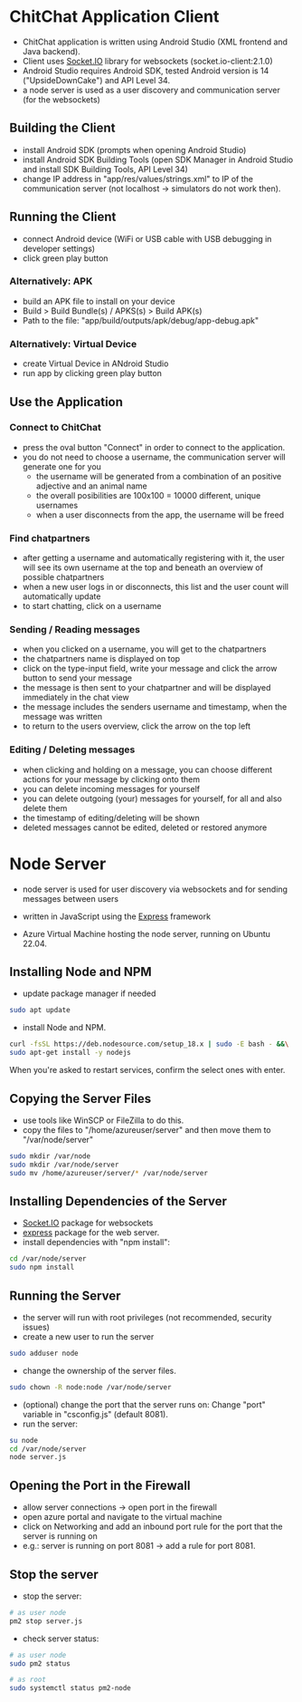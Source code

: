# ChitChat Application Client

* ChitChat application is written using Android Studio (XML frontend and Java backend). 
* Client uses [Socket.IO](https://socket.io/) library for websockets (socket.io-client:2.1.0)
* Android Studio requires Android SDK, tested Android version is 14 ("UpsideDownCake") and API Level 34.
* a node server is used as a user discovery and communication server (for the websockets)

## Building the Client
* install Android SDK (prompts when opening Android Studio)
* install Android SDK Building Tools (open SDK Manager in Android Studio and install SDK Building Tools, API Level 34)
* change IP address in "app/res/values/strings.xml" to IP of the communication server (not localhost -> simulators do not work then).

## Running the Client
* connect Android device (WiFi or USB cable with USB debugging in developer settings)
* click green play button

### Alternatively: APK
* build an APK file to install on your device
* Build > Build Bundle(s) / APKS(s) > Build APK(s)
* Path to the file: "app/build/outputs/apk/debug/app-debug.apk"

### Alternatively: Virtual Device
* create Virtual Device in ANdroid Studio
* run app by clicking green play button

## Use the Application

### Connect to ChitChat
* press the oval button "Connect" in order to connect to the application.
* you do not need to choose a username, the communication server will generate one for you
  * the username will be generated from a combination of an positive adjective and an animal name
  * the overall posibilities are 100x100 = 10000 different, unique usernames
  * when a user disconnects from the app, the username will be freed
  
### Find chatpartners
* after getting a username and automatically registering with it, the user will see its own username at the top and beneath an overview of possible chatpartners
* when a new user logs in or disconnects, this list and the user count will automatically update
* to start chatting, click on a username

### Sending / Reading messages
* when you clicked on a username, you will get to the chatpartners
* the chatpartners name is displayed on top
* click on the type-input field, write your message and click the arrow button to send your message
* the message is then sent to your chatpartner and will be displayed immediately in the chat view
* the message includes the senders username and timestamp, when the message was written
* to return to the users overview, click the arrow on the top left

### Editing / Deleting messages
* when clicking and holding on a message, you can choose different actions for your message by clicking onto them
* you can delete incoming messages for yourself
* you can delete outgoing (your) messages for yourself, for all and also delete them
* the timestamp of editing/deleting will be shown
* deleted messages cannot be edited, deleted or restored anymore

# Node Server
* node server is used for user discovery via websockets and for sending messages between users
* written in JavaScript using the [Express](https://expressjs.com/) framework

* Azure Virtual Machine hosting the node server, running on Ubuntu 22.04.

## Installing Node and NPM
* update package manager if needed
```bash
sudo apt update
```
* install Node and NPM.
```bash
curl -fsSL https://deb.nodesource.com/setup_18.x | sudo -E bash - &&\
sudo apt-get install -y nodejs
```

When you're asked to restart services, confirm the select ones with enter.

## Copying the Server Files
* use tools like WinSCP or FileZilla to do this. 
* copy the files to "/home/azureuser/server" and then move them to "/var/node/server"
```bash
sudo mkdir /var/node
sudo mkdir /var/node/server
sudo mv /home/azureuser/server/* /var/node/server
```

## Installing Dependencies of the Server
* [Socket.IO](https://www.npmjs.com/package/socket.io) package for websockets 
* [express](https://www.npmjs.com/package/express) package for the web server. 
* install dependencies with "npm install":
```bash
cd /var/node/server
sudo npm install
```

## Running the Server
* the server will run with root privileges (not recommended, security issues)
* create a new user to run the server
```bash
sudo adduser node
```

* change the ownership of the server files.
```bash
sudo chown -R node:node /var/node/server
```

* (optional) change the port that the server runs on: Change "port" variable in "csconfig.js" (default 8081). 
* run the server:
```bash
su node
cd /var/node/server
node server.js
```

## Opening the Port in the Firewall
* allow server connections -> open port in the firewall
* open azure portal and navigate to the virtual machine
* click on Networking and add an inbound port rule for the port that the server is running on 
* e.g.: server is running on port 8081 -> add a rule for port 8081.

## Stop the server
* stop the server:
```bash
# as user node
pm2 stop server.js
```
* check server status:
```bash
# as user node
sudo pm2 status

# as root
sudo systemctl status pm2-node
```